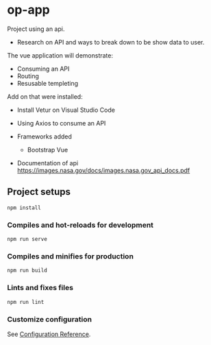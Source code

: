# op-app
Project using an api. 
- Research on API and ways to break down to be show data to user.


The vue application will demonstrate:
- Consuming an API
- Routing 
- Resusable templeting

Add on that were installed:
- Install Vetur on Visual Studio Code  
- Using Axios to consume an API
- Frameworks added
   - Bootstrap Vue 

- Documentation of api https://images.nasa.gov/docs/images.nasa.gov_api_docs.pdf
## Project setups
```
npm install
```

### Compiles and hot-reloads for development
```
npm run serve
```

### Compiles and minifies for production
```
npm run build
```

### Lints and fixes files
```
npm run lint
```

### Customize configuration
See [Configuration Reference](https://cli.vuejs.org/config/).
